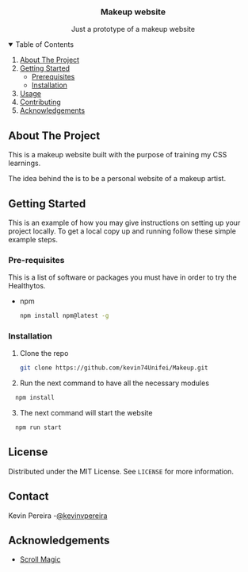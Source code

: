 <p align="center">
  <h3 align="center">Makeup website</h3>
   <p align="center">
    Just a prototype of a makeup website
  </p>
</p>



<!-- TABLE OF CONTENTS -->
<details open="open">
  <summary>Table of Contents</summary>
  <ol>
    <li>
      <a href="#about-the-project">About The Project</a>
    </li>
    <li>
      <a href="#getting-started">Getting Started</a>
      <ul>
        <li><a href="#prerequisites">Prerequisites</a></li>
        <li><a href="#installation">Installation</a></li>
      </ul>
    </li>
    <li><a href="#usage">Usage</a></li>
    <li><a href="#contributing">Contributing</a></li>
    <li><a href="#acknowledgements">Acknowledgements</a></li>
  </ol>
</details>



<!-- ABOUT THE PROJECT -->
## About The Project
This is a makeup website built with the purpose of training my CSS learnings. 

The idea behind the is to be a personal website of a makeup artist. 


<!-- GETTING STARTED -->
## Getting Started

This is an example of how you may give instructions on setting up your project locally.
To get a local copy up and running follow these simple example steps.

### Pre-requisites

This is a list of software or packages you must have in order to try the Healthytos.
* npm
  ```sh
  npm install npm@latest -g


### Installation

1. Clone the repo
   ```sh
   git clone https://github.com/kevin74Unifei/Makeup.git
   ```

2. Run the next command to have all the necessary modules
```sh
  npm install
```
3. The next command will start the website 
```sh
  npm run start
```


<!-- LICENSE -->
## License

Distributed under the MIT License. See `LICENSE` for more information.



<!-- CONTACT -->
## Contact

Kevin Pereira -[@kevinvpereira](https://www.linkedin.com/in/kevinvpereira/)



<!-- ACKNOWLEDGEMENTS -->
## Acknowledgements
* [Scroll Magic](https://github.com/janpaepke/ScrollMagic)

